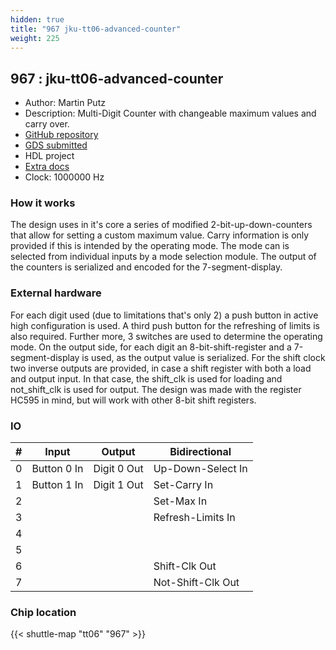 ```yaml
---
hidden: true
title: "967 jku-tt06-advanced-counter"
weight: 225
---
```


## 967 : jku-tt06-advanced-counter

* Author: Martin Putz
* Description: Multi-Digit Counter with changeable maximum values and carry over.
* [GitHub repository](https://github.com/k12005911/jku-tt06-advanced-counter)
* [GDS submitted](https://github.com/k12005911/jku-tt06-advanced-counter/actions/runs/8628055571)
* HDL project
* [Extra docs]()
* Clock: 1000000 Hz

<!---

This file is used to generate your project datasheet. Please fill in the information below and delete any unused
sections.

You can also include images in this folder and reference them in the markdown. Each image must be less than
512 kb in size, and the combined size of all images must be less than 1 MB.
-->


### How it works

The design uses in it's core a series of modified 2-bit-up-down-counters that allow for setting a custom maximum value. Carry information is only provided if this is intended by the operating mode. The mode can is selected from individual inputs by a mode selection module. The output of the counters is serialized and encoded for the 7-segment-display.

### External hardware

For each digit used (due to limitations that's only 2) a push button in active high configuration is used. A third push button for the refreshing of limits is also required. Further more, 3 switches are used to determine the operating mode.
On the output side, for each digit an 8-bit-shift-register and a 7-segment-display is used, as the output value is serialized. For the shift clock two inverse outputs are provided, in case a shift register with both a load and output input. In that case, the shift_clk is used for loading and not_shift_clk is used for output. The design was made with the register HC595 in mind, but will work with other 8-bit shift registers.


### IO

| #             | Input    | Output   | Bidirectional   |
| ------------- | -------- | -------- | --------------- |
| 0 | Button 0 In  | Digit 0 Out  | Up-Down-Select In        |
| 1 | Button 1 In  | Digit 1 Out  | Set-Carry In        |
| 2 |   |   | Set-Max In        |
| 3 |   |   | Refresh-Limits In        |
| 4 |   |   |         |
| 5 |   |   |         |
| 6 |   |   | Shift-Clk Out        |
| 7 |   |   | Not-Shift-Clk Out        |


### Chip location

{{< shuttle-map "tt06" "967" >}}
